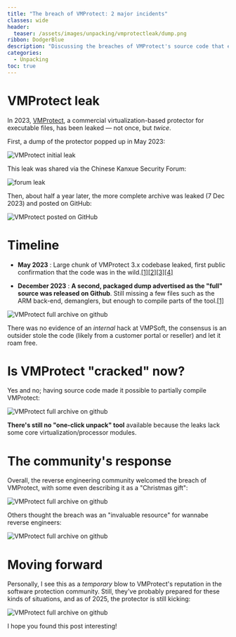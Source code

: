 ```yaml
---
title: "The breach of VMProtect: 2 major incidents"
classes: wide
header:
  teaser: /assets/images/unpacking/vmprotectleak/dump.png
ribbon: DodgerBlue
description: "Discussing the breaches of VMProtect's source code that emerged in 2023"
categories:
  - Unpacking
toc: true
---
```


# VMProtect leak

In 2023, [VMProtect](https://vmpsoft.com/), a commercial virtualization-based protector for executable files, has been leaked — not once, but *twice*.

First, a dump of the protector popped up in May 2023:

![VMProtect initial leak](/assets/images/unpacking/vmprotectleak/dump.png)

This leak was shared via the Chinese Kanxue Security Forum:

![forum leak](/assets/images/unpacking/vmprotectleak/forum.png)

Then, about half a year later, the more complete archive was leaked (7 Dec 2023) and posted on GitHub:

![VMProtect posted on GitHub](/assets/images/unpacking/vmprotectleak/full.png)

# Timeline

- **May 2023** : Large chunk of VMProtect 3.x codebase leaked, first public confirmation that the code was in the wild.[[1]](https://forum.tuts4you.com/topic/44205-leaked-vmprotect-sources/?utm_source=chatgpt.com)[[2]](https://www.risky.biz/RBNEWS146/)[[3]](https://www.unknowncheats.me/forum/general-programming-and-reversing/583253-vmprotect-source-leak.html)[[4]](https://x.com/gmhzxy/status/1563608617169096708)

- **December 2023** : **A second, packaged dump advertised as the "full" source was released on Github**. Still missing a few files such as the ARM back-end, demanglers, but enough to compile parts of the tool.[[1]](https://github.com/jmpoep/vmprotect-3.5.1)

![VMProtect full archive on github](/assets/images/unpacking/vmprotectleak/github.png)

There was no evidence of an *internal* hack at VMPSoft, the consensus is an outsider stole the code (likely from a customer portal or reseller) and let it roam free. 

# Is VMProtect "cracked" now?

Yes and no; having source code made it possible to partially compile VMProtect:

![VMProtect full archive on github](/assets/images/unpacking/vmprotectleak/partial.png)

**There's still no "one-click unpack" tool** available because the leaks lack some core virtualization/processor modules.

# The community's response

Overall, the reverse engineering community welcomed the breach of VMProtect, with some even describing it as a "Christmas gift":

![VMProtect full archive on github](/assets/images/unpacking/vmprotectleak/responses.png)

Others thought the breach was an "invaluable resource" for wannabe reverse engineers:

![VMProtect full archive on github](/assets/images/unpacking/vmprotectleak/responses1.png)

# Moving forward

Personally, I see this as a *temporary* blow to VMProtect's reputation in the software protection community. Still, they've probably prepared for these kinds of situations, and as of 2025, the protector is still kicking:

![VMProtect full archive on github](/assets/images/unpacking/vmprotectleak/website.png)

I hope you found this post interesting! 